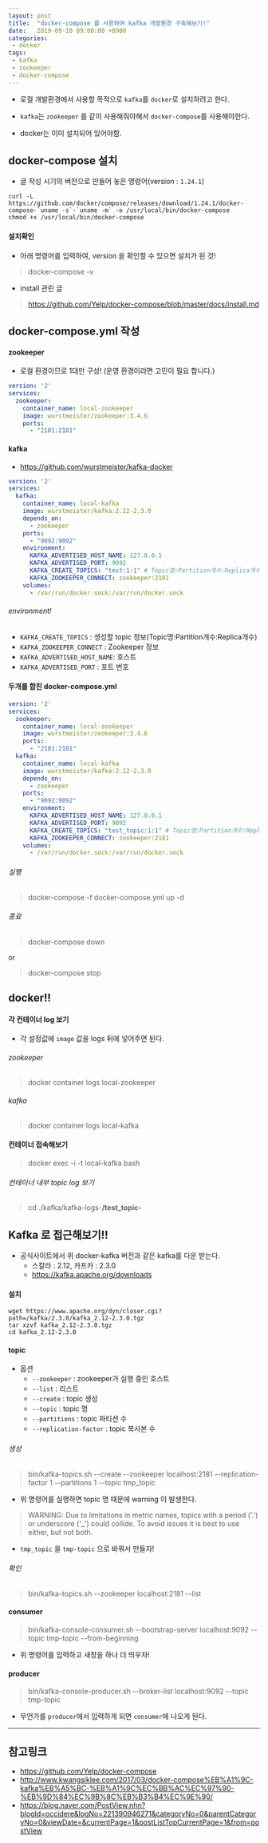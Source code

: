 ```yaml
---
layout: post
title:  "docker-compose 를 사용하여 kafka 개발환경 구축해보기!"
date:   2019-09-10 09:00:00 +0900
categories:
 - docker
tags: 
 - kafka
 - zookeeper
 - docker-compose
---
```


- 로컬 개발환경에서 사용할 목적으로 `kafka`를 `docker`로 설치하려고 한다.
- `kafka`는 `zookeeper` 를 같이 사용해줘야해서 `docker-compose`를 사용해야한다.

- docker는 이미 설치되어 있어야함.

## docker-compose 설치
- 글 작성 시기의 버전으로 만들어 놓은 명령어(version : `1.24.1`)

```
curl -L https://github.com/docker/compose/releases/download/1.24.1/docker-compose-`uname -s`-`uname -m` -o /usr/local/bin/docker-compose
chmod +x /usr/local/bin/docker-compose
```

#### 설치확인
- 아래 명령어를 입력하여, version 을 확인할 수 있으면 설치가 된 것!
> docker-compose -v

- install 관린 글

> https://github.com/Yelp/docker-compose/blob/master/docs/install.md  

## docker-compose.yml 작성

#### zookeeper
- 로컬 환경이므로 1대만 구성! (운영 환경이라면 고민이 필요 합니다.)

```yaml
version: '2'
services:
  zookeeper:
    container_name: local-zookeeper
    image: wurstmeister/zookeeper:3.4.6
    ports:
      - "2181:2181"
```

#### kafka
- https://github.com/wurstmeister/kafka-docker

```yaml
version: '2'
services:
  kafka:
    container_name: local-kafka
    image: wurstmeister/kafka:2.12-2.3.0
    depends_on:
      - zookeeper
    ports:
      - "9092:9092"
    environment:
      KAFKA_ADVERTISED_HOST_NAME: 127.0.0.1
      KAFKA_ADVERTISED_PORT: 9092
      KAFKA_CREATE_TOPICS: "test:1:1" # Topic명:Partition개수:Replica개수
      KAFKA_ZOOKEEPER_CONNECT: zookeeper:2181
    volumes:
      - /var/run/docker.sock:/var/run/docker.sock
```

###### environment!
- `KAFKA_CREATE_TOPICS` : 생성할 topic 정보(Topic명:Partition개수:Replica개수)
- `KAFKA_ZOOKEEPER_CONNECT` : Zookeeper 정보
- `KAFKA_ADVERTISED_HOST_NAME`: 호스트
- `KAFKA_ADVERTISED_PORT` : 포트 번호

#### 두개를 합친 docker-compose.yml 

```yaml
version: '2'
services:
  zookeeper:
    container_name: local-zookeeper
    image: wurstmeister/zookeeper:3.4.6
    ports:
      - "2181:2181"
  kafka:
    container_name: local-kafka
    image: wurstmeister/kafka:2.12-2.3.0
    depends_on:
      - zookeeper
    ports:
      - "9092:9092"
    environment:
      KAFKA_ADVERTISED_HOST_NAME: 127.0.0.1
      KAFKA_ADVERTISED_PORT: 9092
      KAFKA_CREATE_TOPICS: "test_topic:1:1" # Topic명:Partition개수:Replica개수
      KAFKA_ZOOKEEPER_CONNECT: zookeeper:2181
    volumes:
      - /var/run/docker.sock:/var/run/docker.sock
```

###### 실행
> docker-compose -f docker-compose.yml up -d

###### 종료

> docker-compose down

or

> docker-compose stop


## docker!!
#### 각 컨테이너 log 보기
- 각 설정값에 `image` 값을 logs 뒤에 넣어주면 된다.

###### zookeeper

> docker container logs local-zookeeper

###### kafka

> docker container logs local-kafka

#### 컨테이너 접속해보기

> docker exec -i -t local-kafka bash

###### 컨테이너 내부 topic log 보기 

> cd ./kafka/kafka-logs-**/test_topic-**

## Kafka 로 접근해보기!!
- 공식사이트에서 위 docker-kafka 버전과 같은 kafka를 다운 받는다.
    - 스칼라 : 2.12, 카프카 : 2.3.0 
    - https://kafka.apache.org/downloads


#### 설치
```
wget https://www.apache.org/dyn/closer.cgi?path=/kafka/2.3.0/kafka_2.12-2.3.0.tgz
tar xzvf kafka_2.12-2.3.0.tgz
cd kafka_2.12-2.3.0
```


#### topic 
- 옵션
    - `--zookeeper` : zookeeper가 실행 중인 호스트
    - `--list` : 리스트
    - `--create` : topic 생성
    - `--topic` : topic 명
    - `--partitions` :  topic 파티션 수
    - `--replication-factor` : topic 복사본 수

###### 생성
> bin/kafka-topics.sh --create --zookeeper localhost:2181 --replication-factor 1 --partitions 1 --topic tmp_topic

- 위 명령어를 실행하면 topic 명 때문에 warning 이 발생한다.

> WARNING: Due to limitations in metric names, topics with a period ('.') or underscore ('_') could collide. To avoid issues it is best to use either, but not both.

- `tmp_topic` 을 `tmp-topic` 으로 바꿔서 만들자!

###### 확인
> bin/kafka-topics.sh --zookeeper localhost:2181 --list

#### consumer

> bin/kafka-console-consumer.sh --bootstrap-server localhost:9092 --topic tmp-topic --from-beginning

- 위 명령어를 입력하고 새창을 하나 더 띄우자!

#### producer

> bin/kafka-console-producer.sh --broker-list localhost:9092 --topic tmp-topic

- 무언가를 `producer`에서 입력하게 되면 `consumer`에 나오게 된다. 

---
## 참고링크
- https://github.com/Yelp/docker-compose
- http://www.kwangsiklee.com/2017/03/docker-compose%EB%A1%9C-kafka%EB%A5%BC-%EB%A1%9C%EC%BB%AC%EC%97%90-%EB%9D%84%EC%9B%8C%EB%B3%B4%EC%9E%90/
- https://blog.naver.com/PostView.nhn?blogId=occidere&logNo=221390946271&categoryNo=0&parentCategoryNo=0&viewDate=&currentPage=1&postListTopCurrentPage=1&from=postView
